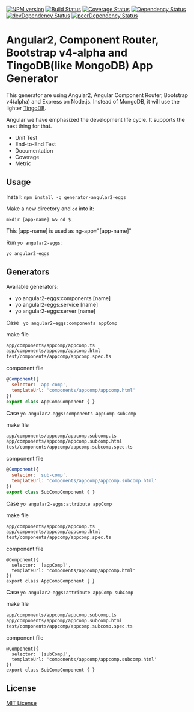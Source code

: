 [![NPM version](http://img.shields.io/npm/v/generator-angular2-eggs.svg?style=flat-square)](https://npmjs.org/package/generator-angular2-eggs) [![Build Status](https://secure.travis-ci.org/albatrosary/generator-angular2-eggs.svg?branch=master)](http://travis-ci.org/albatrosary/generator-angular2-eggs) [![Coverage Status](https://coveralls.io/repos/albatrosary/generator-angular2-eggs/badge.png?branch=master)](https://coveralls.io/r/albatrosary/generator-angular2-eggs?branch=master) [![Dependency Status](https://david-dm.org/albatrosary/generator-angular2-eggs.svg)](https://david-dm.org/albatrosary/generator-angular2-eggs) [![devDependency Status](https://david-dm.org/albatrosary/generator-angular2-eggs/dev-status.svg)](https://david-dm.org/albatrosary/generator-angular2-eggs#info=devDependencies) [![peerDependency Status](https://david-dm.org/albatrosary/generator-angular2-eggs/peer-status.svg)](https://david-dm.org/albatrosary/generator-angular2-eggs#info=peerDependencies)

# Angular2, Component Router, Bootstrap v4-alpha and TingoDB(like MongoDB) App Generator 

This generator are using Angular2, Angular Component Router, Bootstrap v4(alpha) and Express on Node.js. Instead of MongoDB, it will use the lighter [TingoDB](http://www.tingodb.com/).  

Angular we have emphasized the development life cycle. It supports the next thing for that.

* Unit Test
* End-to-End Test
* Documentation
* Coverage
* Metric

## Usage

Install: `npm install -g generator-angular2-eggs`

Make a new directory and `cd` into it:
```
mkdir [app-name] && cd $_
```
This [app-name] is used as ng-app="[app-name]"

Run `yo angular2-eggs`:
```
yo angular2-eggs
```

## Generators

Available generators:

- yo angular2-eggs:components [name]
- yo angular2-eggs:service [name]
- yo angular2-eggs:server [name]

Case ` yo angular2-eggs:components appComp`

make file
```bash
app/components/appcomp/appcomp.ts
app/components/appcomp/appcomp.html
test/components/appcomp/appcomp.spec.ts
```

component file
```javascript
@Component({
  selector: 'app-comp',
  templateUrl: 'components/appcomp/appcomp.html'
})
export class AppCompComponent { }
```

Case `yo angular2-eggs:components appComp subComp`

make file
```bash
app/components/appcomp/appcomp.subcomp.ts
app/components/appcomp/appcomp.subcomp.html
test/components/appcomp/appcomp.subcomp.spec.ts
```

component file
```javascript
@Component({
  selector: 'sub-comp',
  templateUrl: 'components/appcomp/appcomp.subcomp.html'
})
export class SubCompComponent { }
```

Case `yo angular2-eggs:attribute appComp `

make file
```bash
app/components/appcomp/appcomp.ts
app/components/appcomp/appcomp.html
test/components/appcomp/appcomp.spec.ts
```

component file
```javascript1
@Component({
  selector: '[appComp]',
  templateUrl: 'components/appcomp/appcomp.html'
})
export class AppCompComponent { }
```

Case ` yo angular2-eggs:attribute appComp subComp `

make file
```bash
app/components/appcomp/appcomp.subcomp.ts
app/components/appcomp/appcomp.subcomp.html
test/components/appcomp/appcomp.subcomp.spec.ts
```

component file
```javascript1
@Component({
  selector: '[subComp]',
  templateUrl: 'components/appcomp/appcomp.subcomp.html'
})
export class SubCompComponent { }
```

## License

[MIT License](http://opensource.org/licenses/MIT)

